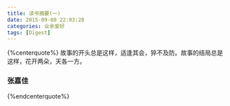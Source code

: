```yaml
---
title: 读书摘要(一)
date: 2015-09-08 22:03:28
categories: 业余爱好
tags: [Digest]
---
```

{%centerquote%}
故事的开头总是这样，适逢其会，猝不及防。故事的结局总是这样，花开两朵，天各一方。
### 张嘉佳
{%endcenterquote%}
